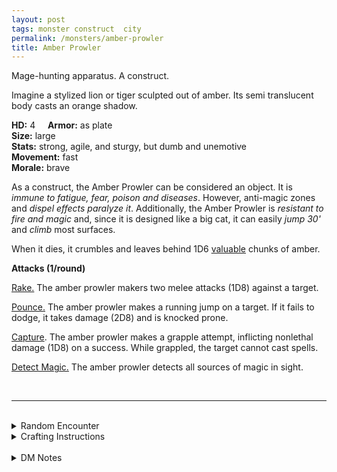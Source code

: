 ```yaml
---
layout: post
tags: monster construct  city
permalink: /monsters/amber-prowler
title: Amber Prowler
---
```


Mage-hunting apparatus. A construct.

Imagine a stylized lion or tiger sculpted out of amber. Its semi translucent body casts an orange shadow.

**HD:** 4  &nbsp; &nbsp;  **Armor:** as plate <br>
**Size:** large <br>
**Stats:** strong, agile, and sturgy, but dumb and unemotive <br>
**Movement:** fast <br>
**Morale:** brave <br>

As a construct, the Amber Prowler can be considered an object. It is *immune to fatigue, fear, poison and diseases*. However, anti-magic zones and *dispel effects paralyze it*. Additionally, the Amber Prowler is *resistant to fire and magic* and, since it is designed like a big cat, it can easily *jump 30'* and *climb* most surfaces.

When it dies, it crumbles and leaves behind 1D6 [valuable](https://saltygoo.github.io/2020/11/10/extra-rules#treasures) chunks of amber.

**Attacks (1/round)**

<ins>Rake.</ins> The amber prowler makers two melee attacks (1D8) against a target.

<ins>Pounce.</ins>  The amber prowler makes a running jump on a target. If it fails to dodge, it takes damage (2D8) and is knocked prone.

<ins>Capture</ins>. The amber prowler makes a grapple attempt, inflicting nonlethal damage (1D8) on a success. While grappled, the target cannot cast spells. 

<ins>Detect Magic.</ins>  The amber prowler detects all sources of magic in sight.


<br>

---

<br> 

<details markdown="1">
<summary>Random Encounter</summary>

1. **Monster:** 1 amber prowler & 1 mage.
1. **Lair:** A pedestal for the prowler, engraved with arcane runes of a powerful wizard syndicate. <br>	&nbsp; OR <br>	**Omen:** The sound of a heavy creature landing from a jump followed by ominous clawed footsteps.
1. **Spoor:** 1D6 mages on a recon or cleaning mission.
1. **Tracks:** Very heavy set lion tracks.
1. **Trace:** Arcane sentry from a powerful wizard syndicate. 
1. **Trace:** 1 humanoid on the run from a powerful wizard syndicate.
</details>

<details markdown="1">
<summary>Crafting Instructions</summary>

Creating an amber prowler takes 4 Spell Dices and the equivalent of 4 [treasures](https://saltygoo.github.io/2020/11/10/extra-rules#treasures) in amber. Roll 1D6 to know the result. Add 1 to your roll for each additional spell dice spent.

1. Behaves like a domestic cat.
1. Behaves like a feral tiger.
1. Will work for 1 mission.
1. Is afraid of water and dogs.
1. 1/6 chance it will become feral after catching each target.
1. It is perfectly under your control.
</details>

<br> 

<details markdown="1">
<summary>DM Notes</summary>
I encountered two diferent iterations of the amber golem in DnD: the amber statues in the Amber Temple in Curse of Strahd which are reflavored stone golems, and the monster found in the [Mystara Monster Manual](http://www.mojobob.com/roleplay/monstrousmanual/g/golemys1.html) from 2e upon which this adaptation is based. I gave a new name to this version, since it is the least generic one fo the two: it was designed to hunt mages, and, contrary to the image we have of golems, its very fast. — SaltyGoo
</details>
